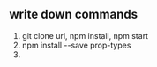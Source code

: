 ## write down commands
1. git clone url, npm install, npm start
2. npm install --save prop-types
3. 